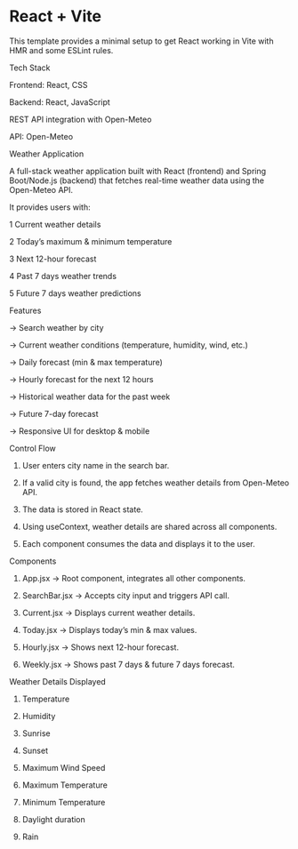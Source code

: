 # React + Vite

This template provides a minimal setup to get React working in Vite with HMR and some ESLint rules.

Tech Stack

   Frontend: React, CSS

   Backend: React, JavaScript

   REST API integration with Open-Meteo

   API: Open-Meteo



Weather Application

   A full-stack weather application built with React (frontend) and Spring Boot/Node.js (backend) that fetches real-time weather data using the Open-Meteo API.

It provides users with:

   1 Current weather details

   2 Today’s maximum & minimum temperature

   3 Next 12-hour forecast

   4 Past 7 days weather trends

   5 Future 7 days weather predictions


Features

   -> Search weather by city

   -> Current weather conditions (temperature, humidity, wind, etc.)

   -> Daily forecast (min & max temperature)

   -> Hourly forecast for the next 12 hours

   -> Historical weather data for the past week

   -> Future 7-day forecast

   -> Responsive UI for desktop & mobile


Control Flow

   1. User enters city name in the search bar.

   2. If a valid city is found, the app fetches weather details from Open-Meteo API.

   3. The data is stored in React state.

   4. Using useContext, weather details are shared across all components.

   5. Each component consumes the data and displays it to the user.



Components

   1. App.jsx → Root component, integrates all other components.

   2. SearchBar.jsx → Accepts city input and triggers API call.

   3. Current.jsx → Displays current weather details.

   4. Today.jsx → Displays today’s min & max values.

   5. Hourly.jsx → Shows next 12-hour forecast.

   6. Weekly.jsx → Shows past 7 days & future 7 days forecast.


Weather Details Displayed

   1. Temperature

   2. Humidity

   3. Sunrise

   4. Sunset

   5. Maximum Wind Speed

   7. Maximum Temperature

   8. Minimum Temperature
   
   9. Daylight duration

   10. Rain
